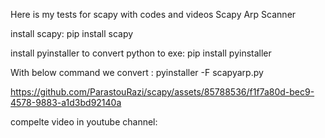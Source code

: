 Here is my tests for scapy with codes and videos
Scapy Arp Scanner

install scapy:
pip install scapy

install pyinstaller to convert python to exe:
pip install pyinstaller

With below command we convert :
pyinstaller -F scapyarp.py

https://github.com/ParastouRazi/scapy/assets/85788536/f1f7a80d-bec9-4578-9883-a1d3bd92140a

compelte video in youtube channel:




